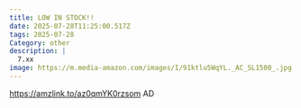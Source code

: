 ```yaml
---
title: LOW IN STOCK!!
date: 2025-07-28T11:25:00.517Z
tags: 2025-07-28
Category: other
description: |
  7.xx
image: https://m.media-amazon.com/images/I/91ktlu5WqYL._AC_SL1500_.jpg
---
```

https://amzlink.to/az0qmYK0rzsom
AD